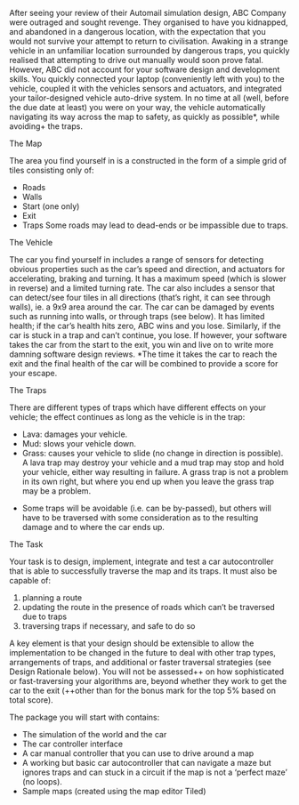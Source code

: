 After seeing your review of their Automail simulation design, ABC Company were
outraged and sought revenge. They organised to have you kidnapped, and abandoned in a dangerous location,
with the expectation that you would not survive your attempt to return to civilisation.
Awaking in a strange vehicle in an unfamiliar location surrounded by dangerous traps, you quickly realised
that attempting to drive out manually would soon prove fatal. However, ABC did not account for your
software design and development skills. You quickly connected your laptop (conveniently left with you) to
the vehicle, coupled it with the vehicles sensors and actuators, and integrated your tailor-designed vehicle
auto-drive system. In no time at all (well, before the due date at least) you were on your way, the vehicle
automatically navigating its way across the map to safety, as quickly as possible*, while avoiding+ the traps.

The Map

The area you find yourself in is a constructed in the form of a simple grid of tiles consisting only of:
* Roads
* Walls
* Start (one only)
* Exit
* Traps
Some roads may lead to dead-ends or be impassible due to traps.

The Vehicle

The car you find yourself in includes a range of sensors for detecting obvious properties such as the car’s
speed and direction, and actuators for accelerating, braking and turning. It has a maximum speed (which is
slower in reverse) and a limited turning rate. The car also includes a sensor that can detect/see four tiles in
all directions (that’s right, it can see through walls), ie. a 9x9 area around the car. The car can be damaged
by events such as running into walls, or through traps (see below). It has limited health; if the car’s health
hits zero, ABC wins and you lose. Similarly, if the car is stuck in a trap and can’t continue, you lose. If
however, your software takes the car from the start to the exit, you win and live on to write more damning
software design reviews.
*The time it takes the car to reach the exit and the final health of the car will be combined to provide a score
for your escape.

The Traps

There are different types of traps which have different effects on your vehicle; the effect continues as long as
the vehicle is in the trap:
* Lava: damages your vehicle.
* Mud: slows your vehicle down.
* Grass: causes your vehicle to slide (no change in direction is possible).
A lava trap may destroy your vehicle and a mud trap may stop and hold your vehicle, either way resulting in
failure. A grass trap is not a problem in its own right, but where you end up when you leave the grass trap
may be a problem.
+ Some traps will be avoidable (i.e. can be by-passed), but others will have to be traversed with some
consideration as to the resulting damage and to where the car ends up.

The Task

Your task is to design, implement, integrate and test a car autocontroller that is able to successfully traverse
the map and its traps.
It must also be capable of:
1. planning a route
2. updating the route in the presence of roads which can’t be traversed due to traps
3. traversing traps if necessary, and safe to do so

A key element is that your design should be extensible to allow the implementation to be changed in the
future to deal with other trap types, arrangements of traps, and additional or faster traversal strategies (see
Design Rationale below). You will not be assessed++ on how sophisticated or fast-traversing your algorithms
are, beyond whether they work to get the car to the exit (++other than for the bonus mark for the top 5%
based on total score).

The package you will start with contains:
* The simulation of the world and the car
* The car controller interface
* A car manual controller that you can use to drive around a map
* A working but basic car autocontroller that can navigate a maze but ignores traps and can stuck in a
circuit if the map is not a ‘perfect maze’ (no loops).
* Sample maps (created using the map editor Tiled)
